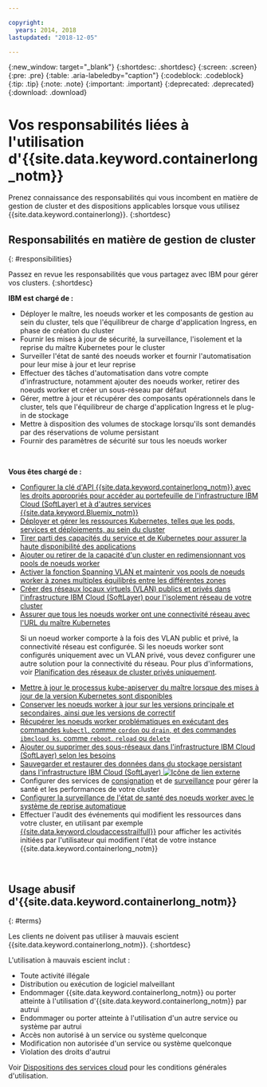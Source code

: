 ```yaml
---

copyright:
  years: 2014, 2018
lastupdated: "2018-12-05"

---
```


{:new_window: target="_blank"}
{:shortdesc: .shortdesc}
{:screen: .screen}
{:pre: .pre}
{:table: .aria-labeledby="caption"}
{:codeblock: .codeblock}
{:tip: .tip}
{:note: .note}
{:important: .important}
{:deprecated: .deprecated}
{:download: .download}



# Vos responsabilités liées à l'utilisation d'{{site.data.keyword.containerlong_notm}}
Prenez connaissance des responsabilités qui vous incombent en matière de gestion de cluster et des dispositions applicables lorsque vous utilisez {{site.data.keyword.containerlong}}.
{:shortdesc}

## Responsabilités en matière de gestion de cluster
{: #responsibilities}

Passez en revue les responsabilités que vous partagez avec IBM pour gérer vos clusters.
{:shortdesc}

**IBM est chargé de :**

- Déployer le maître, les noeuds worker et les composants de gestion au sein du cluster, tels que l'équilibreur de charge d'application Ingress, en phase de création du cluster
- Fournir les mises à jour de sécurité, la surveillance, l'isolement et la reprise du maître Kubernetes pour le cluster
- Surveiller l'état de santé des noeuds worker et fournir l'automatisation pour leur mise à jour et leur reprise
- Effectuer des tâches d'automatisation dans votre compte d'infrastructure, notamment ajouter des noeuds worker, retirer des noeuds worker et créer un sous-réseau par défaut
- Gérer, mettre à jour et récupérer des composants opérationnels dans le cluster, tels que l'équilibreur de charge d'application Ingress et le plug-in de stockage
- Mettre à disposition des volumes de stockage lorsqu'ils sont demandés par des réservations de volume persistant
- Fournir des paramètres de sécurité sur tous les noeuds worker

</br>

**Vous êtes chargé de :**

- [Configurer la clé d'API {{site.data.keyword.containerlong_notm}} avec les droits appropriés pour accéder au portefeuille de l'infrastructure IBM Cloud (SoftLayer) et à d'autres services {{site.data.keyword.Bluemix_notm}}](/docs/containers?topic=containers-users#api_key)
- [Déployer et gérer les ressources Kubernetes, telles que les pods, services et déploiements, au sein du cluster](/docs/containers?topic=containers-app#app_cli)
- [Tirer parti des capacités du service et de Kubernetes pour assurer la haute disponibilité des applications](/docs/containers?topic=containers-app#highly_available_apps)
- [Ajouter ou retirer de la capacité d'un cluster en redimensionnant vos pools de noeuds worker](/docs/containers?topic=containers-clusters#add_workers)
- [Activer la fonction Spanning VLAN et maintenir vos pools de noeuds worker à zones multiples équilibrés entre les différentes zones](/docs/containers?topic=containers-plan_clusters#ha_clusters)
- [Créer des réseaux locaux virtuels (VLAN) publics et privés dans l'infrastructure IBM Cloud (SoftLayer) pour l'isolement réseau de votre cluster](/docs/infrastructure/vlans/getting-started.html#getting-started-with-vlans)
- [Assurer que tous les noeuds worker ont une connectivité réseau avec l'URL du maître Kubernetes](cs_firewall.html#firewall) <p class="note">Si un noeud worker comporte à la fois des VLAN public et privé, la connectivité réseau est configurée. Si les noeuds worker sont configurés uniquement avec un VLAN privé, vous devez configurer une autre solution pour la connectivité du réseau. Pour plus d'informations, voir [Planification des réseaux de cluster privés uniquement](cs_network_cluster.html#private_vlan). </p>
- [Mettre à jour le processus kube-apiserver du maître lorsque des mises à jour de la version Kubernetes sont disponibles](/docs/containers?topic=containers-update#master)
- [Conserver les noeuds worker à jour sur les versions principale et secondaires, ainsi que les versions de correctif](/docs/containers?topic=containers-update#worker_node)
- [Récupérer les noeuds worker problématiques en exécutant des commandes `kubectl`, comme `cordon` ou `drain`, et des commandes `ibmcloud ks`, comme `reboot`, `reload` ou `delete`](/docs/containers?topic=containers-cs_cli_reference#cs_worker_reboot)
- [Ajouter ou supprimer des sous-réseaux dans l'infrastructure IBM Cloud (SoftLayer) selon les besoins](/docs/containers?topic=containers-subnets#subnets)
- [Sauvegarder et restaurer des données dans du stockage persistant dans l'infrastructure IBM Cloud (SoftLayer) ![Icône de lien externe](../icons/launch-glyph.svg "Icône de lien externe")](docs/services/RegistryImages/ibm-backup-restore/index.html)
- Configurer des services de [consignation](/docs/containers?topic=containers-health#logging) et de [surveillance](cs_health.html#view_metrics) pour gérer la santé et les performances de votre cluster
- [Configurer la surveillance de l'état de santé des noeuds worker avec le système de reprise automatique](/docs/containers?topic=containers-health#autorecovery)
- Effectuer l'audit des événements qui modifient les ressources dans votre cluster, en utilisant par exemple [{{site.data.keyword.cloudaccesstrailfull}}](/docs/containers?topic=containers-at_events#at_events) pour afficher les activités initiées par l'utilisateur qui modifient l'état de votre instance {{site.data.keyword.containerlong_notm}}

<br />


## Usage abusif d'{{site.data.keyword.containerlong_notm}}
{: #terms}

Les clients ne doivent pas utiliser à mauvais escient {{site.data.keyword.containerlong_notm}}.
{:shortdesc}

L'utilisation à mauvais escient inclut :

*   Toute activité illégale
*   Distribution ou exécution de logiciel malveillant
*   Endommager {{site.data.keyword.containerlong_notm}} ou porter atteinte à l'utilisation d'{{site.data.keyword.containerlong_notm}} par autrui
*   Endommager ou porter atteinte à l'utilisation d'un autre service ou système par autrui
*   Accès non autorisé à un service ou système quelconque
*   Modification non autorisée d'un service ou système quelconque
*   Violation des droits d'autrui


Voir [Dispositions des services cloud](https://console.bluemix.net/docs/overview/terms-of-use/notices.html#terms) pour les conditions générales d'utilisation.
